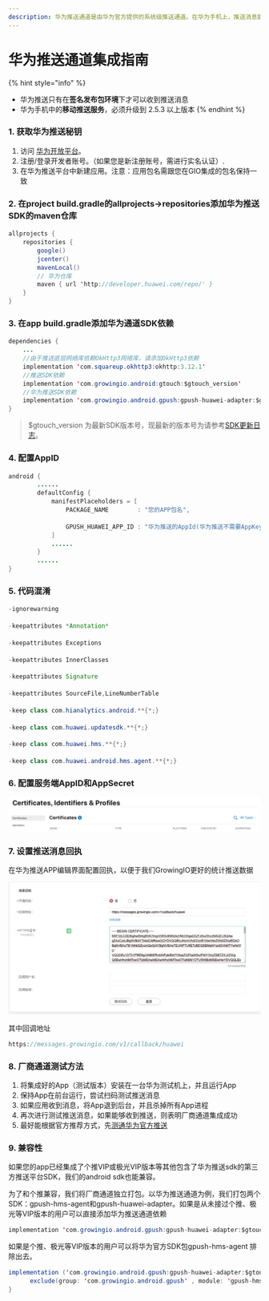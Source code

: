 ```yaml
---
description: 华为推送通道是由华为官方提供的系统级推送通道。在华为手机上，推送消息能够通过华为的系统通道抵达终端，并且无需打开应用就能够收到推送。
---
```


# 华为推送通道集成指南

{% hint style="info" %}
* 华为推送只有在**签名发布包环境**下才可以收到推送消息
* 华为手机中的**移动推送服务**，必须升级到 2.5.3 以上版本
{% endhint %}

### 1. 获取华为推送秘钥

1. 访问 [华为开放平台](http://developer.huawei.com/)。
2. 注册/登录开发者账号。（如果您是新注册账号，需进行实名认证）.
3. 在华为推送平台中新建应用。注意：应用包名需跟您在GIO集成的包名保持一致

### 2. **在project build.gradle的allprojects-&gt;repositories添加华为推送SDK的maven仓库** 

```java
allprojects {
    repositories {
        google()
        jcenter()
        mavenLocal()
        // 华为仓库
        maven { url 'http://developer.huawei.com/repo/' }
    }
}
```

### 3. 在app build.gradle添加华为通道SDK依赖

```java
dependencies {
    ...
    //由于推送底层网络库依赖OkHttp3网络库，请添加OkHttp3依赖
    implementation 'com.squareup.okhttp3:okhttp:3.12.1'
    //推送SDK依赖
    implementation 'com.growingio.android:gtouch:$gtouch_version'
    //华为推送SDK依赖
    implementation 'com.growingio.android.gpush:gpush-huawei-adapter:$gtouch_version'
}
```

> $gtouch\_version 为最新SDK版本号，现最新的版本号为请参考[SDK更新日志](../integrations/changelog.md)。

### 4. 配置AppID

```java
android {
        ......
        defaultConfig {
            manifestPlaceholders = [
                PACKAGE_NAME        : "您的APP包名",

                GPUSH_HUAWEI_APP_ID : "华为推送的AppId(华为推送不需要AppKey)",
            ]
            ......
        }
        ......
}
```

### 5. 代码混淆

```java
-ignorewarning

-keepattributes *Annotation*

-keepattributes Exceptions

-keepattributes InnerClasses

-keepattributes Signature

-keepattributes SourceFile,LineNumberTable

-keep class com.hianalytics.android.**{*;}

-keep class com.huawei.updatesdk.**{*;}

-keep class com.huawei.hms.**{*;}

-keep class com.huawei.android.hms.agent.**{*;}
```

### 6. 配置服务端AppID和AppSecret

![](../../.gitbook/assets/image%20%2820%29.png)

### 7. 设置推送消息回执

在华为推送APP编辑界面配置回执，以便于我们GrowingIO更好的统计推送数据

![](../../.gitbook/assets/2%20%281%29.png)

其中回调地址

```java
https://messages.growingio.com/v1/callback/huawei
```

### 8. 厂商通道测试方法

1. 将集成好的App（测试版本）安装在一台华为测试机上，并且运行App
2. 保持App在前台运行，尝试扫码测试推送消息
3. 如果应用收到消息，将App退到后台，并且杀掉所有App进程
4. 再次进行测试推送消息，如果能够收到推送，则表明厂商通道集成成功
5. 最好能根据官方推荐方式，先[测通华为官方推送](https://developer.huawei.com/consumer/cn/service/hms/catalog/huaweipush_agent.html?page=hmssdk_huaweipush_apptest_agent)

### 9. 兼容性

如果您的app已经集成了个推VIP或极光VIP版本等其他包含了华为推送sdk的第三方推送平台SDK，我们的android sdk也能兼容。

为了和个推兼容，我们将厂商通道独立打包。以华为推送通道为例，我们打包两个SDK：gpush-hms-agent和gpush-huawei-adapter。如果是从未接过个推、极光等VIP版本的用户可以直接添加华为推送通道依赖

```java
implementation 'com.growingio.android.gpush:gpush-huawei-adapter:$gtouch_version'
```

如果是个推、极光等VIP版本的用户可以将华为官方SDK包gpush-hms-agent 排除出去。

```java
implementation ('com.growingio.android.gpush:gpush-huawei-adapter:$gtouch_version'){
      exclude(group: 'com.growingio.android.gpush' , module: 'gpush-hms-agent')
}
```

